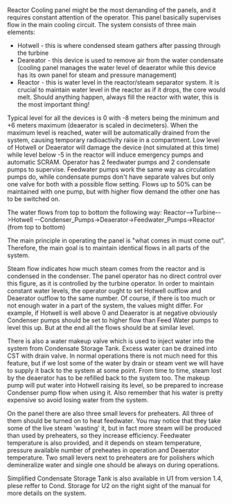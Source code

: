 Reactor Cooling panel might be the most demanding of the panels, and it requires constant attention of the operator. This panel basically supervises flow in the main cooling circuit. The system consists of three main elements:

- Hotwell - this is where condensed steam gathers after passing through the turbine
- Deareator - this device is used to remove air from the water condensate (cooling panel manages the water level of deaerator while this device has its own panel for steam and pressure management)
- Reactor - this is water level in the reactor/steam separator system. It is crucial to maintain water level in the reactor as if it drops, the core would melt. Should anything happen, always fill the reactor with water, this is the most important thing!

Typical level for all the devices is 0 with -8 meters being the minimum and +6 meters maximum (deaerator is scaled in decimeters). When the maximum level is reached, water will be automatically drained from the system, causing temporary radioactivity raise in a compartment. Low level of Hotwell or Deaerator will damage the device (not simulated at this time) while level below -5 in the reactor will induce emergency pumps and automatic SCRAM. Operator has 2 feedwater pumps and 2 condensate pumps to supervise. Feedwater pumps work the same way as circulation pumps do, while condensate pumps don't have separate valves but only one valve for both with a possible flow setting. Flows up to 50% can be maintained with one pump, but with higher flow demand the other one has to be switched on.

The water flows from top to bottom the following way:
Reactor-->Turbine-->Hotwell --Condenser_Pumps->Deaerator->Feedwater_Pumps->Reactor (from top to bottom)

The main principle in operating the panel is "what comes in must come out". Therefore, the main goal is to maintain identical flows in all parts of the system. 

Steam flow indicates how much steam comes from the reactor and is condensed in the condenser. The panel operator has no direct control over this figure, as it is controlled by the turbine operator. In order to maintain constant water levels, the operator ought to set Hotwell outflow and Deaerator outflow to the same number. Of course, if there is too much or not enough water in a part of the system, the values might differ. For example, if Hotwell is well above 0 and Deaerator is at negative obviously Condenser pumps should be set to higher flow than Feed Water pumps to level this up. But at the end all the flows should be at similar level.

There is also a water makeup valve which is used to inject water into the system from Condensate Storage Tank. Excess water can be drained into CST with drain valve. In normal operations there is not much need for this feature, but if we lost some of the water by drain or steam vent we will have to supply it back to the system at some point. From time to time, steam lost by the deaerator has to be refilled back to the system too. The makeup pump will put water into Hotwell raising its level, so be prepared to increase Condenser pump flow when using it. Also remember that his water is pretty expensive so avoid losing water from the system.

On the panel there are also three small levers for preheaters. All three of them should be turned on to heat feedwater. You may notice that they take some of the live steam 'wasting' it, but in fact more steam will be produced than used by preheaters, so they increase efficiency. Feedwater temperature is also provided, and it depends on steam temperature, pressure available number of preheates in operation and Deaerator temperature. Two small levers next to preheaters are for polishers which demineralize water and single one should be always on during operations.

Simplified Condensate Storage Tank is also available in U1 from version 1.4, plese reffer to Cond. Storage for U2 on the right sight of the manual for more details on the system.